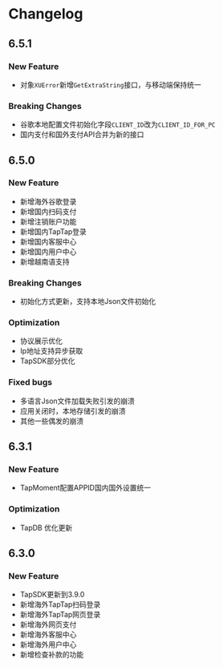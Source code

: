 # Changelog

## 6.5.1

### New Feature
* 对象`XUError`新增`GetExtraString`接口，与移动端保持统一

### Breaking Changes
* 谷歌本地配置文件初始化字段`CLIENT_ID`改为`CLIENT_ID_FOR_PC`
* 国内支付和国外支付API合并为新的接口



## 6.5.0

### New Feature
* 新增海外谷歌登录
* 新增国内扫码支付
* 新增注销账户功能
* 新增国内TapTap登录
* 新增国内客服中心
* 新增国内用户中心
* 新增越南语支持

### Breaking Changes
* 初始化方式更新，支持本地Json文件初始化

### Optimization
* 协议展示优化
* Ip地址支持异步获取
* TapSDK部分优化

### Fixed bugs
* 多语言Json文件加载失败引发的崩溃
* 应用关闭时，本地存储引发的崩溃
* 其他一些偶发的崩溃

## 6.3.1

### New Feature
* TapMoment配置APPID国内国外设置统一

### Optimization
* TapDB 优化更新


## 6.3.0

### New Feature
* TapSDK更新到3.9.0
* 新增海外TapTap扫码登录
* 新增海外TapTap网页登录
* 新增海外网页支付
* 新增海外客服中心
* 新增海外用户中心
* 新增检查补款的功能

